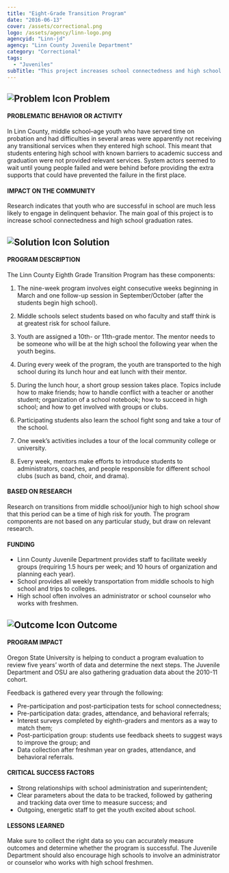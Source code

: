 ```yaml
---
title: "Eight-Grade Transition Program"
date: "2016-06-13"
cover: /assets/correctional.png
logo: /assets/agency/linn-logo.png
agencyid: "Linn-jd"
agency: "Linn County Juvenile Department"
category: "Correctional"
tags:
  - "Juveniles"
subTitle: "This project increases school connectedness and high school graduation rates in order to reduce juvenile recidivism."
---
```


## ![Problem Icon](https://github.com/google/material-design-icons/raw/master/alert/1x_web/ic_error_outline_black_48dp.png "Problem") Problem

#### PROBLEMATIC BEHAVIOR OR ACTIVITY

In Linn County, middle school–age youth who have served time on probation and had difficulties in several areas were apparently not receiving any transitional services when they entered high school. This meant that students entering high school with known barriers to academic success and graduation were not provided relevant services. System actors seemed to wait until young people failed and were behind before providing the extra supports that could have prevented the failure in the first place.

#### IMPACT ON THE COMMUNITY

Research indicates that youth who are successful in school are much less likely to engage in delinquent behavior. The main goal of this project is to increase school connectedness and high school graduation rates.

## ![Solution Icon](https://github.com/google/material-design-icons/raw/master/action/1x_web/ic_lightbulb_outline_black_48dp.png "Solution") Solution

#### PROGRAM DESCRIPTION

The Linn County Eighth Grade Transition Program has these components:

1. The nine-week program involves eight consecutive weeks beginning in March and one follow-up session in September/October (after the students begin high school).

2. Middle schools select students based on who faculty and staff think is at greatest risk for school failure.

3. Youth are assigned a 10th- or 11th-grade mentor. The mentor needs to be someone who will be at the high school the following year when the youth begins.

4. During every week of the program, the youth are transported to the high school during its lunch hour and eat lunch with their mentor.

5. During the lunch hour, a short group session takes place. Topics include how to make friends; how to handle conflict with a teacher or another student; organization of a school notebook; how to succeed in high school; and how to get involved with groups or clubs.

6. Participating students also learn the school fight song and take a tour of the school.

7. One week’s activities includes a tour of the local community college or university.

8. Every week, mentors make efforts to introduce students to administrators, coaches, and people responsible for different school clubs (such as band, choir, and drama).

#### BASED ON RESEARCH

Research on transitions from middle school/junior high to high school show that this period can be a time of high risk for youth. The program components are not based on any particular study, but draw on relevant research.

#### FUNDING

* Linn County Juvenile Department provides staff to facilitate weekly groups (requiring 1.5 hours per week; and 10 hours of organization and planning each year).
* School provides all weekly transportation from middle schools to high school and trips to colleges.
* High school often involves an administrator or school counselor who works with freshmen.

## ![Outcome Icon](https://github.com/google/material-design-icons/raw/master/action/1x_web/ic_view_list_black_48dp.png "Outcome") Outcome

#### PROGRAM IMPACT

Oregon State University is helping to conduct a program evaluation to review five years’ worth of data and determine the next steps. The Juvenile Department and OSU are also gathering graduation data about the 2010-11 cohort.

Feedback is gathered every year through the following:

* Pre-participation and post-participation tests for school connectedness;
* Pre-participation data: grades, attendance, and behavioral referrals;
* Interest surveys completed by eighth-graders and mentors as a way to match them;
* Post-participation group: students use feedback sheets to suggest ways to improve the group; and
* Data collection after freshman year on grades, attendance, and behavioral referrals.

#### CRITICAL SUCCESS FACTORS

* Strong relationships with school administration and superintendent;
* Clear parameters about the data to be tracked, followed by gathering and tracking data over time to measure success; and
* Outgoing, energetic staff to get the youth excited about school.

#### LESSONS LEARNED

Make sure to collect the right data so you can accurately measure outcomes and determine whether the program is successful. The Juvenile Department should also encourage high schools to involve an administrator or counselor who works with high school freshmen.
